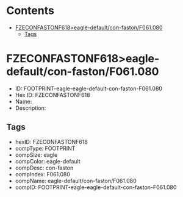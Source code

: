 



Contents
========

* [FZECONFASTONF618>eagle-default/con-faston/F061.080](#fzeconfastonf618eagle-defaultcon-fastonf061080)
	* [Tags](#tags)

# FZECONFASTONF618>eagle-default/con-faston/F061.080

- ID: FOOTPRINT-eagle-eagle-default-con-faston-F061.080
- Hex ID: FZECONFASTONF618
- Name: 
- Description: 

## Tags

- hexID: FZECONFASTONF618
- oompType: FOOTPRINT
- oompSize: eagle
- oompColor: eagle-default
- oompDesc: con-faston
- oompIndex: F061.080
- oompName: eagle-default/con-faston/F061.080
- oompID: FOOTPRINT-eagle-eagle-default-con-faston-F061.080
